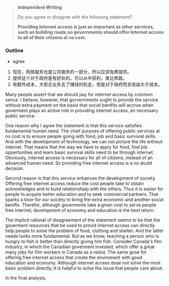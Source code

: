 > **Independent Writing** 
>
> Do you agree or disagree with the following statement? 
>
> **Providing Internet access is just as important as other services, such as building roads,so governments should offer Internet access to all of their citizens at no cost.**



### Outline

- agree

1. 现在，网络服务也是公共服务的一部分，所以应该免费提供。
2. 提供这个对于政府是有好处的，可以从中获利，类比修路。
3. 有额外成本，大型企业失去了赚钱的机会，但是对于政府而言收益大于成本。







Many people assert that we should pay for internet access by common sence. I believe, however, that gorvernments ought to provide the service without extra payment on the basis that social benifits will accrue when goverment plays an active role in providing internet access, an necessary public service.



One reason why I agree the statement is that this service satisfies fundamental human need. The chief purpoes of offering public services at no cost is to ensure people going with food, job and basic survivial skills. And with the development of technology, we can not picture the life without internet. That means that the way we have to apply for food, find job oppertunities and learn basic survival skills need to be through internet. Obviously, internet access is necessary for all of citizens, instead of an advanced human need. So providing free internet access is a no doubt decision.



Second reason is that this service enhances the development of society. Offering free internet access reduce the cost people take to obtain acknowledges and to build relationshaip with the others. Thus it is easier for people to acquire better education and to seek commercial partners. That sparks a boor for our society to bring the extra economic and another social benifts. Therefor, although goverments take a given cost to serve people free internet, development of economy and education is the best return.



The implicit rational of disagreement of the statement seems to be that the goverment resources that be used to provid internet access can directly help people to solve the problem of food, clothing and shelter. And the latter needs looks more fundamental. But as we know, teaching a person who is hungry to fish is better than directly giving him fish. Consider Canada's film industry, in which the Canadian goverment invested, which offer a great many jobs for film workers in Canada as a reslut. The same gose for offering free internet access that create the enviroment with good education and economy. Although internet access dose not solve the most basic problem directly, it is helpful to solve the issue that people care about.



In the final analysis, 